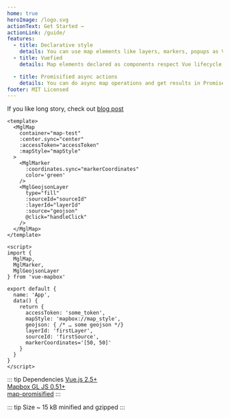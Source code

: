```yaml
---
home: true
heroImage: /logo.svg
actionText: Get Started →
actionLink: /guide/
features:
  - title: Declarative style
    details: You can use map elements like layers, markers, popups as Vue components and control them via synchronized props
  - title: Vuefied
    details: Map elements declared as components respect Vue lifecycle, emit map events like Vue events and can be used in OOP-style

  - title: Promisified async actions
    details: You can do async map operations and get results in Promise without messing with map events and figuring out what action cause it
footer: MIT Licensed
---
```


If you like long story, check out [blog post](https://soal.red/reasoning-behind-vue-mapbox/)

```vue
<template>
  <MglMap
    container="map-test"
    :center.sync="center"
    :accessToken="accessToken"
    :mapStyle="mapStyle"
  >
    <MglMarker
      :coordinates.sync="markerCoordinates"
      color='green'
    />
    <MglGeojsonLayer
      type="fill"
      :sourceId="sourceId"
      :layerId="layerId"
      :source="geojson"
      @click="handleClick"
    />
  </MglMap>
</template>

<script>
import {
  MglMap,
  MglMarker,
  MglGeojsonLayer
} from 'vue-mapbox'

export default {
  name: 'App',
  data() {
    return {
      accessToken: 'some_token',
      mapStyle: 'mapbox://map_style',
      geojson: { /* … some geojson */}
      layerId: 'firstLayer',
      sourceId: 'firstSource',
      markerCoordinates='[50, 50]'
    }
  }
}
</script>
```

::: tip Dependencies
[Vue.js 2.5+](https://github.com/vuejs/vue)  
[Mapbox GL JS 0.51+](https://github.com/mapbox/mapbox-gl-js)  
[map-promisified](https://github.com/soal/map-promisified)
:::

::: tip Size
~ 15 kB minified and gzipped
:::

